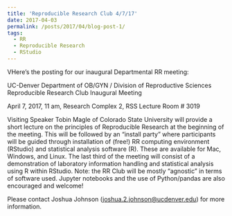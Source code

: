 ```yaml
---
title: 'Reproducible Research Club 4/7/17'
date: 2017-04-03
permalink: /posts/2017/04/blog-post-1/
tags:
  - RR
  - Reproducible Research
  - RStudio
---
```


VHere’s the posting for our inaugural Departmental RR meeting:

UC-Denver Department of OB/GYN / Division of Reproductive Sciences Reproducible Research Club Inaugural Meeting

April 7, 2017, 11 am, Research Complex 2, RSS Lecture Room # 3019

Visiting Speaker Tobin Magle of Colorado State University will provide a short lecture on the principles of Reproducible Research at the beginning of the meeting. This will be followed by an “install party” where participants will be guided through installation of (free!) RR computing environment (RStudio) and statistical analysis software (R). These are available for Mac, Windows, and Linux. The last third of the meeting will consist of a demonstration of laboratory information handling and statistical analysis using R within RStudio. Note: the RR Club will be mostly “agnostic” in terms of software used. Jupyter notebooks and the use of Python/pandas are also encouraged and welcome!

Please contact Joshua Johnson (joshua.2.johnson@ucdenver.edu) for more information.
